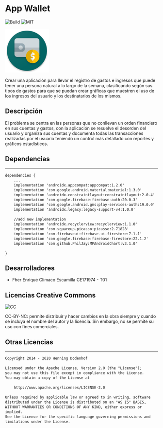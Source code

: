 # App Wallet #


![Build](https://travis-ci.org/laravel/framework.svg "Build Status")
![MIT](https://img.shields.io/packagist/l/laravel/framework "License")


![Logo](app/src/main/res/mipmap-xxhdpi/ic_launcher_round.png "Logo")

Crear una aplicación para llevar el registro de gastos e ingresos que puede tener una
persona natural a lo largo de la semana, clasificando según sus tipos de gastos para que
se puedan crear gráficas que muestren el uso de los ingresos del usuario y los
destinatarios de los mismos.

## Descripción ##

El problema se centra en las personas que no conllevan un orden financiero en sus
cuentas y gastos, con la aplicación se resuelve el desorden del usuario y organiza sus
cuentas y documenta todas las transacciones realizadas por el usuario teniendo un
control más detallado con reportes y gráficos estadísticos.

## Dependencias ##

------
```
dependencies {
    ...
    implementation 'androidx.appcompat:appcompat:1.2.0'
    implementation 'com.google.android.material:material:1.3.0'
    implementation 'androidx.constraintlayout:constraintlayout:2.0.4'
    implementation 'com.google.firebase:firebase-auth:20.0.3'
    implementation 'com.google.android.gms:play-services-auth:19.0.0'
    implementation 'androidx.legacy:legacy-support-v4:1.0.0'

    //add new implementation
    implementation 'androidx.recyclerview:recyclerview:1.1.0'
    implementation 'com.squareup.picasso:picasso:2.71828'
    implementation 'com.firebaseui:firebase-ui-firestore:7.1.1'
    implementation 'com.google.firebase:firebase-firestore:22.1.2'
    implementation 'com.github.PhilJay:MPAndroidChart:v3.1.0'

}
```


## Desarrolladores ##

* Fher Enrique Climaco Escamilla            CE171974  -  T01

## Licencias Creative Commons ##

![CC](https://co.creativecommons.net/wp-content/uploads/sites/27/2008/02/by-nc.png "CC-BY-NC")

CC-BY-NC: permite distribuir y hacer cambios en la obra siempre y cuando se incluya el
nombre del autor y la licencia. Sin embargo, no se permite su uso con fines comerciales.

## Otras Licencias ##

-------

    Copyright 2014 - 2020 Henning Dodenhof

    Licensed under the Apache License, Version 2.0 (the "License");
    you may not use this file except in compliance with the License.
    You may obtain a copy of the License at

        http://www.apache.org/licenses/LICENSE-2.0

    Unless required by applicable law or agreed to in writing, software
    distributed under the License is distributed on an "AS IS" BASIS,
    WITHOUT WARRANTIES OR CONDITIONS OF ANY KIND, either express or implied.
    See the License for the specific language governing permissions and
    limitations under the License.

